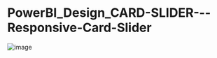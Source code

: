 # PowerBI_Design_CARD-SLIDER---Responsive-Card-Slider

![image](https://github.com/user-attachments/assets/9b950e39-20d7-4ddc-bedf-ab0dde3d9510)
